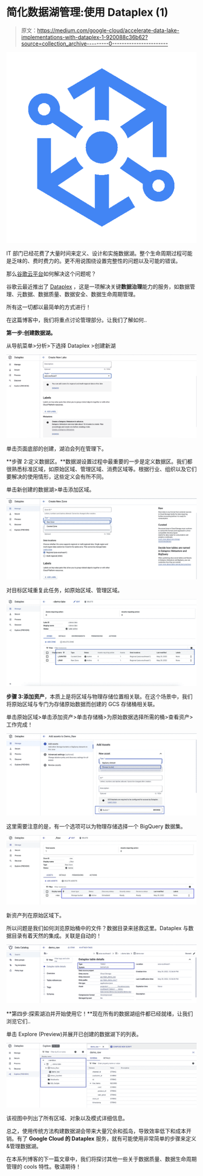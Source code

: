 # 简化数据湖管理:使用 Dataplex (1)

> 原文：<https://medium.com/google-cloud/accelerate-data-lake-implementations-with-dataplex-1-920088c36b62?source=collection_archive---------0----------------------->

![](img/5565ad61aaa7231c049943b49a7b9c8b.png)

IT 部门已经花费了大量时间来定义、设计和实施数据湖。整个生命周期过程可能是乏味的、费时费力的。更不用说围绕设置完整性的问题以及可能的错误。

那么[谷歌云平台](https://cloud.google.com/)如何解决这个问题呢？

谷歌云最近推出了 [Dataplex](https://cloud.google.com/dataplex) ，这是一项解决关键**数据治理**能力的服务，如数据管理、元数据、数据质量、数据安全、数据生命周期管理。

所有这一切都以最简单的方式进行！

在这篇博客中，我们将重点讨论管理部分。让我们了解如何..

**第一步:创建数据湖。**

从导航菜单>分析>下选择 Dataplex >创建新湖

![](img/06b98987da08916cb4d72a463b63b6d6.png)

单击页面底部的创建，湖泊会列在管理下。

**步骤 2:定义数据区。**数据湖设置过程中最重要的一步是定义数据区。我们都很熟悉标准区域，如原始区域、管理区域、消费区域等。根据行业、组织以及它们要解决的使用情形，这些定义会有所不同。

单击新创建的数据湖>单击添加区域。

![](img/d0cf3523bf34e398fbf761d18034e8cd.png)

对目标区域重复此任务，如原始区域、管理区域。

![](img/70df71979d7b6b8f627597ba09a58f50.png)

**步骤 3:添加资产**，本质上是将区域与物理存储位置相关联。在这个场景中，我们将原始区域与专门为存储原始数据而创建的 GCS 存储桶相关联。

单击原始区域>单击添加资产>单击存储桶>为原始数据选择所需的桶>查看资产>工作完成！

![](img/af53f6ee84b9549b72defad7c1ebed13.png)

这里需要注意的是，有一个选项可以为物理存储选择一个 BigQuery 数据集。

![](img/5ba23b89bfac56bc07a4308a53cc746c.png)

新资产列在原始区域下。

所以问题是我们如何浏览原始桶中的文件？数据目录来拯救这里。Dataplex 与数据目录有着天然的集成。关联是自动的！

![](img/8f1e09ed58cd0b1c474c2fb62b1202be.png)

**第四步:探索湖泊并开始使用它！**现在所有的数据湖组件都已经就绪，让我们浏览它们..

单击 Explore (Preview)并展开已创建的数据湖下的列表。

![](img/5733066fd886630668b49f7286f95a10.png)

该视图中列出了所有区域、对象以及模式详细信息。

总之，使用传统方法构建数据湖会带来大量冗余和孤岛，导致效率低下和成本开销。有了 **Google Cloud 的 Dataplex** 服务，就有可能使用非常简单的步骤来定义&管理数据湖。

在本系列博客的下一篇文章中，我们将探讨其他一些关于数据质量、数据生命周期管理的 cools 特性。敬请期待！